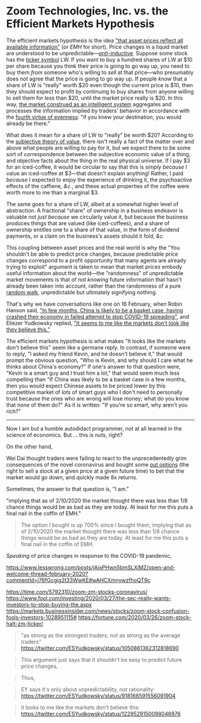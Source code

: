 # Zoom Technologies, Inc. vs. the Efficient Markets Hypothesis

The efficient markets hypothesis is the idea ["that asset prices reflect all available information"](https://en.wikipedia.org/wiki/Efficient-market_hypothesis) (or _EMH_ for short). Price changes in a liquid market are understood to be unpredictable—[_anti_-inductive](https://www.lesswrong.com/posts/h24JGbmweNpWZfBkM/markets-are-anti-inductive). Suppose some stock has the [ticker symbol](https://en.wikipedia.org/wiki/Ticker_symbol) LW. If you want to buy a hundred shares of LW at $10 per share because you think their price is going to go way up, you need to buy them _from_ someone who's willing to _sell_ at that price—who presumably does _not_ agree that the price is going to go way up. If people _know_ that a share of LW is "really" worth $20 even though the current price is $10, then they should expect to profit by continuing to buy shares from anyone willing to sell them for less than $20, until the market price really is $20. In this way, [the market construed as an intelligent system](https://www.greaterwrong.com/posts/brhWPoNsBN7za3xjs/competitive-markets-as-distributed-backprop) aggregates and processes the information implied by traders' behavior in accordance with the [fourth virtue of evenness](http://yudkowsky.net/rational/virtues/): "if you knew your destination, you would already be there."

What does it mean for a share of LW to "really" be worth $20? According to the [subjective theory of value](https://en.wikipedia.org/wiki/Subjective_theory_of_value), there isn't really a fact of the matter over and above what people are willing to pay for it, but we expect there to be some sort of correspondence between the subjective economic value of a thing, and objective facts about the thing in the real physical universe. If I pay $3 for an iced-coffee, it would be circular to say that this is _simply because_ I value an iced-coffee at $3—that doesn't explain anything! Rather, I paid _because_ I expected to enjoy the experience of drinking it, the psychoactive effects of the caffiene, _&c._, and these actual properties of the coffee were worth more to me than a marginal $3.

The same goes for a share of LW, albeit at a somewhat higher level of abstraction. A fractional "share" of ownership in a business endeavor is valuable not _just because_ we circularly value it, but because the business produces things that are valued (like iced-coffees), and a share of ownership entitles one to a share of that value, in the form of dividend payments, or a claim on the business's assets should it fold, _&c._

This coupling between asset prices and the real world is why the "You shouldn't be able to predict price changes, because predictable price changes correspond to a profit opportunity that many agents are already trying to exploit" argument is taken to mean that market prices embody useful information about the world—the "randomness" of unpredictable market movements is that of _not knowing_ future information that hasn't already been taken into account, rather than the randomness of a pure [random walk](https://en.wikipedia.org/wiki/Random_walk), unpredictable but ultimately signifying nothing.

That's why we have conversations like one on 16 February, when Robin Hanson said, ["In few months, China is likely to be a basket case, having crashed their economy in failed attempt to stop COVID-19 spreading"](https://twitter.com/robinhanson/status/1229209586336489472), and Eliezer Yudkowsky replied, ["It seems to me like the markets don't look like they believe this."](https://twitter.com/ESYudkowsky/status/1229529150098046976)

The efficient markets hypothesis is what makes "It looks like the markets don't believe this" seem like a germane reply. In contrast, if someone were to reply, "I asked my friend Kevin, and he doesn't believe it," that would prompt the obvious question, "Who is Kevin, and why should I care what he thinks about China's economy?" If one's answer to that question were, "Kevin is a smart guy and I trust him a lot," that would seem much less compelling than "If China was likely to be a basket case in a few months, then you would expect Chinese assets to be priced lower by this competitive market of _lots_ of smart guys who I don't need to personally trust because the ones who are wrong will lose money; what do you know that _none_ of them do?" As it is written: "If you're so smart, why aren't you rich?"








-------

Now I am but a humble autodidact programmer, not at all learned in the science of economics. But ... this is nuts, right? 


On the other hand, 

 Wei Dai thought traders were failing to react to the unprecedentedly grim consequences of the novel coronavirus and bought some [put options](https://en.wikipedia.org/wiki/Put_option) (the right to sell a stock at a given price at a given future time) to bet that the market would go down, and quickly made 8x returns.

Sometimes, the answer to that question is, "I am."

"implying that as of 2/10/2020 the market thought there was less than 1/8 chance things would be as bad as they are today. At least for me this puts a final nail in the coffin of EMH."

> The option I bought is up 700% since I bought them, implying that as of 2/10/2020 the market thought there was less than 1/8 chance things would be as bad as they are today. At least for me this puts a final nail in the coffin of EMH.


_Speaking_ of price changes in response to the COVID-19 pandemic, 


https://www.lesswrong.com/posts/jAixPHwn5bmSLXiMZ/open-and-welcome-thread-february-2020?commentId=j76fGcgig2t33WwKE#wAHCXmnywzfhoQT9c


https://time.com/5792310/zoom-zm-stocks-coronavirus/
https://www.fool.com/investing/2020/03/27/the-sec-really-wants-investors-to-stop-buying-the.aspx
https://markets.businessinsider.com/news/stocks/zoom-stock-confusion-fools-investors-1028951115#
https://fortune.com/2020/03/26/zoom-stock-halt-zm-ticker/


> "as strong as the strongest traders, not as strong as the average traders" https://twitter.com/ESYudkowsky/status/1050861362312818690

> This argument just says that it shouldn't be easy to predict future price changes,

> Thus, 

> EY says it's only about unpredictability, not rationality: https://twitter.com/ESYudkowsky/status/918166591556091904

> it looks to me like the markets don't believe this: https://twitter.com/ESYudkowsky/status/1229529150098046976
